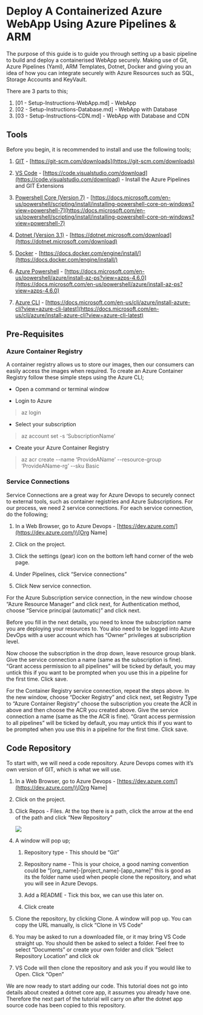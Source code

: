 # Deploy A Containerized Azure WebApp Using Azure Pipelines & ARM

The purpose of this guide is to guide you through setting up a basic pipeline to build and deploy a containerised WebApp securely. Making use of Git, Azure Pipelines (Yaml), ARM Templates, Dotnet, Docker and giving you an idea of how you can integrate securely with Azure Resources such as SQL, Storage Accounts and KeyVault.

There are 3 parts to this;

1.  [01 - Setup-Instructions-WebApp.md] - WebApp
2.  [02 - Setup-Instructions-Database.md] - WebApp with Database
3.  [03 - Setup-Instructions-CDN.md] - WebApp with Database and CDN


Tools
-----

Before you begin, it is recommended to install and use the following tools;

1.  [GIT](https://git-scm.com/downloads) - [https://git-scm.com/downloads](https://git-scm.com/downloads)
    
2.  [VS Code](https://code.visualstudio.com/download) - [https://code.visualstudio.com/download](https://code.visualstudio.com/download) - Install the Azure Pipelines and GIT Extensions
    
3.  [Powershell Core (Version 7)](https://docs.microsoft.com/en-us/powershell/scripting/install/installing-powershell-core-on-windows?view=powershell-7) - [https://docs.microsoft.com/en-us/powershell/scripting/install/installing-powershell-core-on-windows?view=powershell-7](https://docs.microsoft.com/en-us/powershell/scripting/install/installing-powershell-core-on-windows?view=powershell-7)
    
4.  [Dotnet (Version 3.1)](https://dotnet.microsoft.com/download) - [https://dotnet.microsoft.com/download](https://dotnet.microsoft.com/download)
    
5.  [Docker](https://docs.docker.com/engine/install/) - [https://docs.docker.com/engine/install/](https://docs.docker.com/engine/install/)
    
6.  [Azure Powershell](https://docs.microsoft.com/en-us/powershell/azure/install-az-ps?view=azps-4.6.0) - [https://docs.microsoft.com/en-us/powershell/azure/install-az-ps?view=azps-4.6.0](https://docs.microsoft.com/en-us/powershell/azure/install-az-ps?view=azps-4.6.0)
    
7.  [Azure CLI](https://docs.microsoft.com/en-us/cli/azure/install-azure-cli?view=azure-cli-latest) - [https://docs.microsoft.com/en-us/cli/azure/install-azure-cli?view=azure-cli-latest](https://docs.microsoft.com/en-us/cli/azure/install-azure-cli?view=azure-cli-latest)
    

Pre-Requisites
--------------

### Azure Container Registry

A container registry allows us to store our images, then our consumers can easily access the images when required. To create an Azure Container Registry follow these simple steps using the Azure CLI;

*   Open a command or terminal window
    
*   Login to Azure
    

> az login

*   Select your subscription
    

> az account set -s ‘SubscriptionName’

*   Create your Azure Container Registry
    

> az acr create --name ‘ProvideAName’ --resource-group ‘ProvideAName-rg’ --sku Basic

### Service Connections

Service Connections are a great way for Azure Devops to securely connect to external tools, such as container registries and Azure Subscriptions. For our process, we need 2 service connections. For each service connection, do the following;

1.  In a Web Browser, go to Azure Devops - [https://dev.azure.com/](https://dev.azure.com/)\[Org Name\]
    
2.  Click on the project.
    
3.  Click the settings (gear) icon on the bottom left hand corner of the web page.
    
4.  Under Pipelines, click “Service connections”
    
5.  Click New service connection.
    

For the Azure Subscription service connection, in the new window choose “Azure Resource Manager” and click next, for Authentication method, choose “Service principal (automatic)” and click next.

Before you fill in the next details, you need to know the subscription name you are deploying your resources to. You also need to be logged into Azure DevOps with a user account which has “Owner” privileges at subscription level.

Now choose the subscription in the drop down, leave resource group blank. Give the service connection a name (same as the subscription is fine). “Grant access permission to all pipelines” will be ticked by default, you may untick this if you want to be prompted when you use this in a pipeline for the first time. Click save.

For the Container Registry service connection, repeat the steps above. In the new window, choose “Docker Registry” and click next, set Registry Type to “Azure Container Registry” choose the subscription you create the ACR in above and then choose the ACR you created above. Give the service connection a name (same as the the ACR is fine). “Grant access permission to all pipelines” will be ticked by default, you may untick this if you want to be prompted when you use this in a pipeline for the first time. Click save.

Code Repository
---------------

To start with, we will need a code repository. Azure Devops comes with it’s own version of GIT, which is what we will use.

1.  In a Web Browser, go to Azure Devops - [https://dev.azure.com/](https://dev.azure.com/)\[Org Name\]
    
2.  Click on the project.
    
3.  Click Repos - Files. At the top there is a path, click the arrow at the end of the path and click “New Repository”
    
    ![](https://automitgroup.atlassian.net/wiki/download/attachments/229382/2020-08-28%20(2).png?api=v2)
4.  A window will pop up;
    
    1.  Repository type - This should be “Git”
        
    2.  Repository name - This is your choice, a good naming convention could be “\[org\_name\]-\[project\_name\]-\[app\_name\]” this is good as its the folder name used when people clone the repository, and what you will see in Azure Devops.
        
    3.  Add a README - Tick this box, we can use this later on.
        
    4.  Click create
        
5.  Clone the repository, by clicking Clone. A window will pop up. You can copy the URL manually, is click “Clone in VS Code”
    
6.  You may be asked to run a downloaded file, or it may bring VS Code straight up. You should then be asked to select a folder. Feel free to select “Documents” or create your own folder and click “Select Repository Location” and click ok
    
7.  VS Code will then clone the repository and ask you if you would like to Open. Click “Open”
    

We are now ready to start adding our code. This tutorial does not go into details about created a dotnet core app, it assumes you already have one. Therefore the next part of the tutorial will carry on after the dotnet app source code has been copied to this repository.